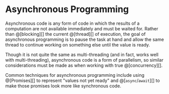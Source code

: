 # Asynchronous Programming

Asynchronous code is any form of code in which the results of a computation are not
available immediately and must be waited for. Rather than @[blocking][] the current
@[thread][] of execution, the goal of asynchronous programming is to pause the
task at hand and allow the same thread to continue working on something else until
the value is ready.

Though it is not quite the same as multi-threading (and in fact, works well with
multi-threading), asynchronous code is a form of parallelism, so similar
considerations must be made as when working with true @[concurrency][].

Common techniques for asynchronous programming include using @[Promises][] to
represent "values not yet ready" and @[`async`/`await`][] to make those promises
look more like synchronous code.
